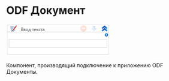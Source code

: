 # ODF Документ

![](<../../../../.gitbook/assets/image (579).png>)

Компонент, производящий подключение к приложению ODF Документы. 

